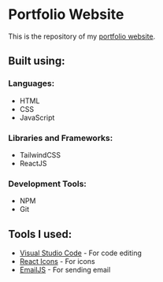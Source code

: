# Portfolio Website

This is the repository of my <a href="https://jmgadot.herokuapp.com/">portfolio website</a>.

## Built using:

### Languages:
<ul>
    <li>HTML</li>
    <li>CSS</li>
    <li>JavaScript</li>
</ul>

### Libraries and Frameworks:
<ul>
    <li>TailwindCSS</li>
    <li>ReactJS</li>
</ul>

### Development Tools:
<ul>
    <li>NPM</li>
    <li>Git</li>
</ul>

## Tools I used:

<ul>
    <li> <a href="https://code.visualstudio.com/">Visual Studio Code</a> - For code editing</li>
    <li> <a href="https://react-icons.github.io/react-icons/">React Icons</a> - For icons</li>
    <li> <a href="https://www.emailjs.com/">EmailJS</a> - For sending email</li>
</ul>